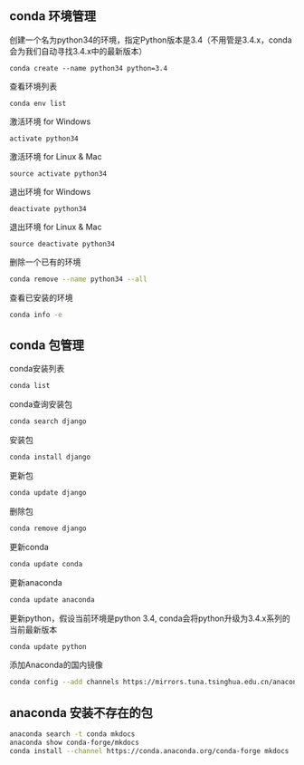 ## conda 环境管理
创建一个名为python34的环境，指定Python版本是3.4（不用管是3.4.x，conda会为我们自动寻找3.4.x中的最新版本）
```
conda create --name python34 python=3.4
```
查看环境列表
```
conda env list
```
激活环境 for Windows
```
activate python34
```
激活环境 for Linux & Mac
```
source activate python34
```
退出环境 for Windows
```
deactivate python34
```
退出环境 for Linux & Mac
```
source deactivate python34
```
删除一个已有的环境
```bash
conda remove --name python34 --all
```
查看已安装的环境
```bash
conda info -e
```
## conda 包管理
conda安装列表
```bash
conda list
```
conda查询安装包
```bash
conda search django
```
安装包
```bash
conda install django
```
更新包
```bash
conda update django
```
删除包
```bash
conda remove django
```
更新conda
```bash
conda update conda
```
更新anaconda
```bash
conda update anaconda
```
更新python，假设当前环境是python 3.4, conda会将python升级为3.4.x系列的当前最新版本
```bash
conda update python  
```
添加Anaconda的国内镜像
```bash
conda config --add channels https://mirrors.tuna.tsinghua.edu.cn/anaconda/pkgs/free/
```
## anaconda 安装不存在的包
```bash
anaconda search -t conda mkdocs 
anaconda show conda-forge/mkdocs
conda install --channel https://conda.anaconda.org/conda-forge mkdocs
```
